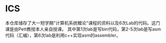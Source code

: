 # ICS
本仓库储存了大一短学期"计算机系统概论"课程的资料以及6次Lab的代码。这门课是由Pett教授本人亲自授课。
其中第1次lab是写bin代码，第2-5次lab是写asm代码（汇编），第6次lab是利用c++实现asm的assembler。
